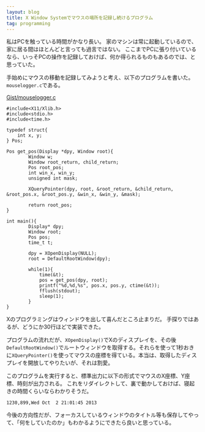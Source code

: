 ```yaml
---
layout: blog
title: X Window Systemでマウスの場所を記録し続けるプログラム
tag: programming
---
```




私はPCを触っている時間がかなり長い。
家のマシンは常に起動しているので、家に居る間はほとんどと言っても過言ではない。
ここまでPCに張り付いているなら、いっそPCの操作を記録しておけば、何か得られるものもあるのでは、と思っていた。

手始めにマウスの移動を記録してみようと考え、以下のプログラムを書いた。
`mouselogger.c`である。

[Gist/mouselogger.c](https://gist.github.com/xmisao/6792485)

~~~~
#include<X11/Xlib.h>
#include<stdio.h>
#include<time.h>

typedef struct{
	int x, y;
} Pos;

Pos get_pos(Display *dpy, Window root){
		Window w;
		Window root_return, child_return;
		Pos root_pos;
		int win_x, win_y;
		unsigned int mask;

		XQueryPointer(dpy, root, &root_return, &child_return, &root_pos.x, &root_pos.y, &win_x, &win_y, &mask);

		return root_pos;
}

int main(){
		Display* dpy;
		Window root;
		Pos pos;
		time_t t;

		dpy = XOpenDisplay(NULL);
		root = DefaultRootWindow(dpy);

		while(1){	
			time(&t);
			pos = get_pos(dpy, root);
			printf("%d,%d,%s", pos.x, pos.y, ctime(&t));
			fflush(stdout);
			sleep(1);
		}
}
~~~~

Xのプログラミングはウィンドウを出して喜んだところ止まりだ。
手探りではあるが、どうにか30行ほどで実装できた。

プログラムの流れだが、`XOpenDisplay()`でXのディスプレイを、その後`DefaultRootWindow()`でルートウィンドウを取得する。それらを使って1秒おきに`XQueryPointer()`を使ってマウスの座標を得ている。本当は、取得したディスプレイを開放してやりたいが、それは割愛。

このプログラムを実行すると、標準出力に以下の形式でマウスのX座標、Y座標、時刻が出力される。
これをリダイレクトして、裏で動かしておけば、寝起きの時間くらいならわかりそうだ。

~~~~
1230,899,Wed Oct  2 21:01:45 2013
~~~~

今後の方向性だが、フォーカスしているウィンドウのタイトル等も保存してやって、「何をしていたのか」もわかるようにできたら良いと思っている。
